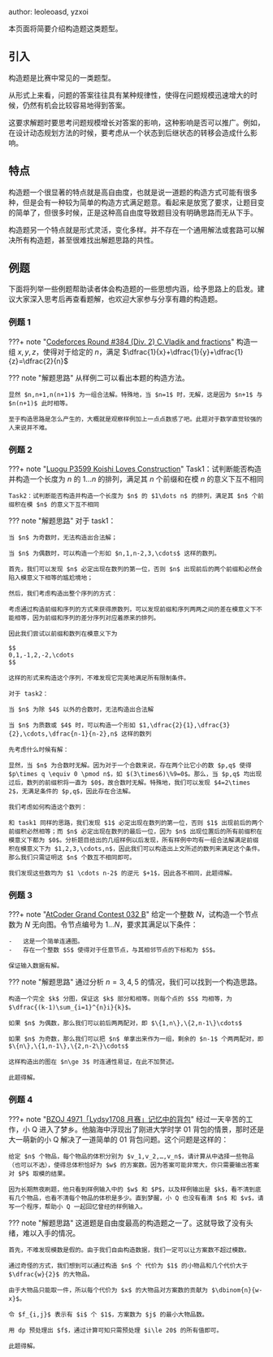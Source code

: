 author: leoleoasd, yzxoi

本页面将简要介绍构造题这类题型。

## 引入

构造题是比赛中常见的一类题型。

从形式上来看，问题的答案往往具有某种规律性，使得在问题规模迅速增大的时候，仍然有机会比较容易地得到答案。

这要求解题时要思考问题规模增长对答案的影响，这种影响是否可以推广。例如，在设计动态规划方法的时候，要考虑从一个状态到后继状态的转移会造成什么影响。

## 特点

构造题一个很显著的特点就是高自由度，也就是说一道题的构造方式可能有很多种，但是会有一种较为简单的构造方式满足题意。看起来是放宽了要求，让题目变的简单了，但很多时候，正是这种高自由度导致题目没有明确思路而无从下手。

构造题另一个特点就是形式灵活，变化多样。并不存在一个通用解法或套路可以解决所有构造题，甚至很难找出解题思路的共性。

## 例题

下面将列举一些例题帮助读者体会构造题的一些思想内涵，给予思路上的启发。建议大家深入思考后再查看题解，也欢迎大家参与分享有趣的构造题。

### 例题 1

???+ note "[Codeforces Round #384 (Div. 2) C.Vladik and fractions](http://codeforces.com/problemset/problem/743/C)"
    构造一组 $x,y,z$，使得对于给定的 $n$，满足 $\dfrac{1}{x}+\dfrac{1}{y}+\dfrac{1}{z}=\dfrac{2}{n}$

??? note "解题思路"
    从样例二可以看出本题的构造方法。
    
    显然 $n,n+1,n(n+1)$ 为一组合法解。特殊地，当 $n=1$ 时，无解，这是因为 $n+1$ 与 $n(n+1)$ 此时相等。
    
    至于构造思路是怎么产生的，大概就是观察样例加上一点点数感了吧。此题对于数学直觉较强的人来说并不难。

### 例题 2

???+ note "[Luogu P3599 Koishi Loves Construction](https://www.luogu.com.cn/problem/P3599)"
    Task1：试判断能否构造并构造一个长度为 $n$ 的 $1\dots n$ 的排列，满足其 $n$ 个前缀和在模 $n$ 的意义下互不相同
    
    Task2：试判断能否构造并构造一个长度为 $n$ 的 $1\dots n$ 的排列，满足其 $n$ 个前缀积在模 $n$ 的意义下互不相同

??? note "解题思路"
    对于 task1：
    
    当 $n$ 为奇数时，无法构造出合法解；
    
    当 $n$ 为偶数时，可以构造一个形如 $n,1,n-2,3,\cdots$ 这样的数列。
    
    首先，我们可以发现 $n$ 必定出现在数列的第一位，否则 $n$ 出现前后的两个前缀和必然会陷入模意义下相等的尴尬境地；
    
    然后，我们考虑构造出整个序列的方式：
    
    考虑通过构造前缀和序列的方式来获得原数列，可以发现前缀和序列两两之间的差在模意义下不能相等，因为前缀和序列的差分序列对应着原来的排列。
    
    因此我们尝试以前缀和数列在模意义下为
    
    $$
    0,1,-1,2,-2,\cdots
    $$
    
    这样的形式来构造这个序列，不难发现它完美地满足所有限制条件。
    
    对于 task2：
    
    当 $n$ 为除 $4$ 以外的合数时，无法构造出合法解
    
    当 $n$ 为质数或 $4$ 时，可以构造一个形如 $1,\dfrac{2}{1},\dfrac{3}{2},\cdots,\dfrac{n-1}{n-2},n$ 这样的数列
    
    先考虑什么时候有解：
    
    显然，当 $n$ 为合数时无解。因为对于一个合数来说，存在两个比它小的数 $p,q$ 使得 $p\times q \equiv 0 \pmod n$，如 $(3\times6)\%9=0$。那么，当 $p,q$ 均出现过后，数列的前缀积将一直为 $0$，故合数时无解。特殊地，我们可以发现 $4=2\times 2$，无满足条件的 $p,q$，因此存在合法解。
    
    我们考虑如何构造这个数列：
    
    和 task1 同样的思路，我们发现 $1$ 必定出现在数列的第一位，否则 $1$ 出现前后的两个前缀积必然相等；而 $n$ 必定出现在数列的最后一位，因为 $n$ 出现位置后的所有前缀积在模意义下都为 $0$。分析题目给出的几组样例以后发现，所有样例中均有一组合法解满足前缀积在模意义下为 $1,2,3,\cdots,n$，因此我们可以构造出上文所述的数列来满足这个条件。那么我们只需证明这 $n$ 个数互不相同即可。
    
    我们发现这些数均为 $1 \cdots n-2$ 的逆元 $+1$，因此各不相同，此题得解。

### 例题 3

???+ note "[AtCoder Grand Contest 032 B](https://atcoder.jp/contests/agc032/tasks/agc032_b)"
    给定一个整数 $N$，试构造一个节点数为 $N$ 无向图。令节点编号为 $1\ldots N$，要求其满足以下条件：
    
    -   这是一个简单连通图。
    -   存在一个整数 $S$ 使得对于任意节点，与其相邻节点的下标和为 $S$。
    
    保证输入数据有解。

??? note "解题思路"
    通过分析 $n=3,4,5$ 的情况，我们可以找到一个构造思路。
    
    构造一个完全 $k$ 分图，保证这 $k$ 部分和相等。则每个点的 $S$ 均相等，为 $\dfrac{(k-1)\sum_{i=1}^{n}i}{k}$。
    
    如果 $n$ 为偶数，那么我们可以前后两两配对，即 $\{1,n\},\{2,n-1\}\cdots$
    
    如果 $n$ 为奇数，那么我们可以把 $n$ 单拿出来作为一组，剩余的 $n-1$ 个两两配对，即 $\{n\},\{1,n-1\},\{2,n-2\}\cdots$
    
    这样构造出的图在 $n\ge 3$ 时连通性易证，在此不加赘述。
    
    此题得解。

### 例题 4

???+ note "[BZOJ 4971「Lydsy1708 月赛」记忆中的背包](https://vjudge.net/problem/%E9%BB%91%E6%9A%97%E7%88%86%E7%82%B8-4971)"
    经过一天辛苦的工作，小 Q 进入了梦乡。他脑海中浮现出了刚进大学时学 01 背包的情景，那时还是大一萌新的小 Q 解决了一道简单的 01 背包问题。这个问题是这样的：
    
    给定 $n$ 个物品，每个物品的体积分别为 $v_1,v_2,…,v_n$，请计算从中选择一些物品（也可以不选），使得总体积恰好为 $w$ 的方案数。因为答案可能非常大，你只需要输出答案对 $P$ 取模的结果。
    
    因为长期熬夜刷题，他只看到样例输入中的 $w$ 和 $P$，以及样例输出是 $k$，看不清到底有几个物品，也看不清每个物品的体积是多少。直到梦醒，小 Q 也没有看清 $n$ 和 $v$，请写一个程序，帮助小 Q 一起回忆曾经的样例输入。

??? note "解题思路"
    这道题是自由度最高的构造题之一了。这就导致了没有头绪，难以入手的情况。
    
    首先，不难发现模数是假的。由于我们自由构造数据，我们一定可以让方案数不超过模数。
    
    通过奇怪的方式，我们想到可以通过构造 $n$ 个 代价为 $1$ 的小物品和几个代价大于 $\dfrac{w}{2}$ 的大物品。
    
    由于大物品只能取一件，所以每个代价为 $x$ 的大物品对方案数的贡献为 $\dbinom{n}{w-x}$。
    
    令 $f_{i,j}$ 表示有 $i$ 个 $1$，方案数为 $j$ 的最小大物品数。
    
    用 dp 预处理出 $f$，通过计算可知只需预处理 $i\le 20$ 的所有值即可。
    
    此题得解。
